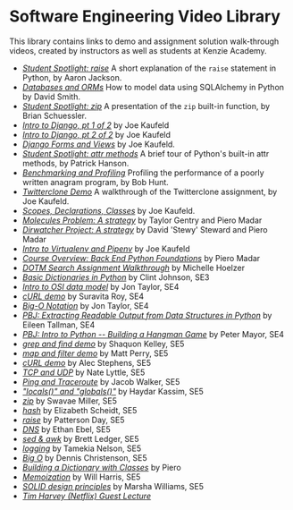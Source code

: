 # Software Engineering Video Library

This library contains links to demo and assignment solution walk-through videos, created by instructors as well as students at Kenzie Academy.

- [*Student Spotlight: raise*](https://s3.us-east-2.amazonaws.com/videos.kenzie.academy/Software+Engineering+-+Python/2018-11-7+--+demo+python+raise+exception.mp4) A short explanation of the `raise` statement in Python, by Aaron Jackson.
- [*Databases and ORMs*](https://s3.us-east-2.amazonaws.com/videos.kenzie.academy/Software+Engineering+-+Python/11-7-2018+--+databases+and+orms.mp4) How to model data using SQLAlchemy in Python by David Smith.
- [*Student Spotlight: zip*](https://s3.us-east-2.amazonaws.com/videos.kenzie.academy/Software+Engineering+-+Python/2018-11-13+demo-python-zip.mp4) A presentation of the `zip` built-in function, by Brian Schuessler.
- [*Intro to Django, pt 1 of 2*](https://s3.us-east-2.amazonaws.com/videos.kenzie.academy/Software+Engineering+-+Python/11-12-2018+--+Introduction+to+Django+Part+One.mp4) by Joe Kaufeld
- [*Intro to Django, pt 2 of 2*](https://s3.us-east-2.amazonaws.com/videos.kenzie.academy/Software+Engineering+-+Python/11-12-2018+--+Introduction+to+Django+Part+Two.mp4) by Joe Kaufeld
- [*Django Forms and Views*](https://s3.us-east-2.amazonaws.com/videos.kenzie.academy/Software+Engineering+-+Python/2018-11-26+--+Django+Forms+and+Views.mp4) by Joe Kaufeld.
- [*Student Spotlight: attr methods*](https://s3.us-east-2.amazonaws.com/videos.kenzie.academy/Software+Engineering+-+Python/2018-12-04+--+demo_python_attr_methods.mp4) A brief tour of Python's built-in attr methods, by Patrick Hanson.
- [*Benchmarking and Profiling*](https://s3.us-east-2.amazonaws.com/videos.kenzie.academy/Software+Engineering+-+Python/2018-12-05+--+demo_benchmarking.mp4) Profiling the performance of a poorly written anagram program, by Bob Hunt.
- [*Twitterclone Demo*](https://s3.us-east-2.amazonaws.com/videos.kenzie.academy/Software+Engineering+-+Python/2018-12-05+--+demo_benchmarking.mp4) A walkthrough of the Twitterclone assignment, by Joe Kaufeld.
- [*Scopes, Declarations, Classes*](https://s3.us-east-2.amazonaws.com/videos.kenzie.academy/Software+Engineering+-+Python/2018-10-15+--+Scope+Issues%2C+Declaration%2C+and+Classes.m4v) by Joe Kaufeld.
- [*Molecules Problem: A strategy*](https://s3.us-east-2.amazonaws.com/videos.kenzie.academy/Software+Engineering+-+Python/2019-01-04+--+Molecules-Strategy.mp4) by Taylor Gentry and Piero Madar
- [*Dirwatcher Project: A strategy*](https://s3.us-east-2.amazonaws.com/videos.kenzie.academy/Software+Engineering+-+Python/2019-01-15+--+Dirwatcher-Strategy.mp4) by David 'Stewy' Steward and Piero Madar
- [*Intro to Virtualenv and Pipenv*](https://s3.us-east-2.amazonaws.com/videos.kenzie.academy/Software+Engineering+-+Python/2019-1-22+--+Virtualenvs+and+pipenv.mp4) by Joe Kaufeld
- [*Course Overview: Back End Python Foundations*](https://s3.us-east-2.amazonaws.com/videos.kenzie.academy/Software+Engineering+-+Python/2019-01-23+--+Python+Foundations+Overview.mp4) by Piero Madar
- [*DOTM Search Assignment Walkthrough*](https://s3.us-east-2.amazonaws.com/videos.kenzie.academy/Software+Engineering+-+Python/2019-02-21+--+demo+dotm+search.mp4) by Michelle Hoelzer
- [*Basic Dictionaries in Python*](https://s3.us-east-2.amazonaws.com/videos.kenzie.academy/Software+Engineering+-+Python/2019-03-28+--+Basic+Dictionaries+in+Python+by+Clint+Johnson+(SE4).mp4) by Clint Johnson, SE3
- [*Intro to OSI data model*](https://s3.us-east-2.amazonaws.com/videos.kenzie.academy/Software+Engineering+-+Python/2019-05-20+--+The+OSI+Model.mp4) by Jon Taylor, SE4
- [*cURL demo*](https://s3.us-east-2.amazonaws.com/videos.kenzie.academy/Software+Engineering+-+Python/2019-06-25+cURL+demo+(Suravita+Roy+-+SE4).mp4) by Suravita Roy, SE4
- [*Big-O Notation*](https://s3.us-east-2.amazonaws.com/videos.kenzie.academy/Software+Engineering+-+Python/2019-07-02+Big-O+Notation+(Jon+Taylor+-+SE4).mp4) by Jon Taylor, SE4
- [*PBJ: Extracting Readable Output from Data Structures in Python*](https://www.youtube.com/watch?v=kGqRnbkQHWc) by Eileen Tallman, SE4
- [*PBJ: Intro to Python -- Building a Hangman Game*](https://www.youtube.com/watch?v=R-Hi9ihBfOM) by Peter Mayor, SE4
- [*grep and find demo*](https://s3.us-east-2.amazonaws.com/videos.kenzie.academy/Software+Engineering+-+Python/2019-08-09+grep+and+find+demo+(Shaquon+Kelley+-+SE5).mp4) by Shaquon Kelley, SE5
- [*map and filter demo*](https://s3.us-east-2.amazonaws.com/videos.kenzie.academy/Software+Engineering+-+Python/2019-8-13+map+and+filter+(Matt+Perry+-+SE5).mp4) by Matt Perry, SE5
- [*cURL demo*](https://s3.us-east-2.amazonaws.com/videos.kenzie.academy/Software+Engineering+-+Python/2019-08-15+--+curl+demo+(Alec+Stephens+SE5).mp4) by Alec Stephens, SE5
- [*TCP and UDP*](https://s3.us-east-2.amazonaws.com/videos.kenzie.academy/Software+Engineering+-+Python/2019-8-20+--+TCP+and+UDP+(Nate+Lyttle+SE5).mp4) by Nate Lyttle, SE5
- [*Ping and Traceroute*](https://s3.us-east-2.amazonaws.com/videos.kenzie.academy/Software+Engineering+-+Python/2019-08-29+--+Ping+and+Traceroute+-+(Jacob+Walker+SE5).mp4) by Jacob Walker, SE5
- [*"locals()" and "globals()"*](https://s3.us-east-2.amazonaws.com/videos.kenzie.academy/Software+Engineering+-+Python/2019-09-03+--+globals+and+locals+(Haydar+Kassim+SE5).mp4) by Haydar Kassim, SE5
- [*zip*](https://s3.us-east-2.amazonaws.com/videos.kenzie.academy/Software+Engineering+-+Python/2019-09-05+--+zip+(Swavae+Miller+SE5).mp4) by Swavae Miller, SE5
- [*hash*](https://s3.us-east-2.amazonaws.com/videos.kenzie.academy/Software+Engineering+-+Python/2019-09-12+--+hash+(Elizabeth+Scheidt+SE5)+.mp4) by Elizabeth Scheidt, SE5
- [*raise*](https://s3.us-east-2.amazonaws.com/videos.kenzie.academy/Software+Engineering+-+Python/2019-09-17+--+raise+(Patterson+Day+SE5).mp4) by Patterson Day, SE5
- [*DNS*](https://s3.us-east-2.amazonaws.com/videos.kenzie.academy/Software+Engineering+-+Python/2019-09-19+--+DNS+(Ethan+Ebel+SE5).mp4) by Ethan Ebel, SE5
- [*sed & awk*](https://s3.us-east-2.amazonaws.com/videos.kenzie.academy/Software+Engineering+-+Python/2019-09-24+--+sed+and+awk+(Brett+Ledger+SE5).mp4) by Brett Ledger, SE5
- [*logging*](https://s3.us-east-2.amazonaws.com/videos.kenzie.academy/Software+Engineering+-+Python/2019-09-26+--+logging+(Tamekia+Nelson+SE5).mp4) by Tamekia Nelson, SE5
- [*Big O*](https://s3.us-east-2.amazonaws.com/videos.kenzie.academy/Software+Engineering+-+Python/2019-10-03+--+Big+O+(Dennis+Christenson+SE5).mp4) by Dennis Christenson, SE5
- [*Building a Dictionary with Classes*](https://s3.us-east-2.amazonaws.com/videos.kenzie.academy/Software+Engineering+-+Python/2019-10-07+--+Building+a+Dictionary+with+Classes+(Piero).mp4) by Piero
- [*Memoization*](https://s3.us-east-2.amazonaws.com/videos.kenzie.academy/Software+Engineering+-+Python/2019-10-08+--+Memoization+(Will+Harris+SE5).mp4) by Will Harris, SE5
- [*SOLID design principles*](https://s3.us-east-2.amazonaws.com/videos.kenzie.academy/Software+Engineering+-+Python/2019-10-10+--+SOLID+design+principles+(Marsha+Williams+SE5).mp4) by Marsha Williams, SE5
- [*Tim Harvey (Netflix) Guest Lecture*](https://s3.us-east-2.amazonaws.com/videos.kenzie.academy/Guest+Speakers/2019-10-09+Tim+Harvey+Netflix.mp4)
